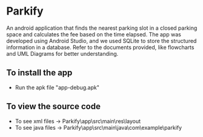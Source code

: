 # Parkify
An android application that finds the nearest parking slot in a closed parking space and calculates the fee based on the time elapsed.
The app was developed using Android Studio, and we used SQLite to store the structured information in a database.
Refer to the documents provided, like flowcharts and UML Diagrams for better understanding.
## To install the app
- Run the apk file "app-debug.apk"
## To view the source code
- To see xml files -> Parkify\app\src\main\res\layout
- To see java files -> Parkify\app\src\main\java\com\example\parkify
